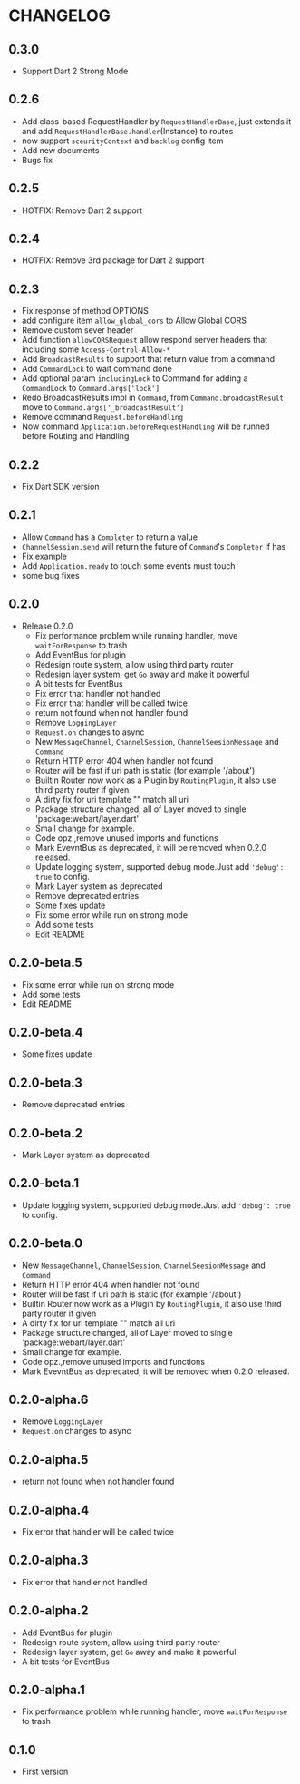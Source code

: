 # CHANGELOG

## 0.3.0
- Support Dart 2 Strong Mode

## 0.2.6
- Add class-based RequestHandler by `RequestHandlerBase`, just extends it and add `RequestHandlerBase.handler`(Instance) to routes
- now support `sceurityContext` and `backlog` config item
- Add new documents
- Bugs fix

## 0.2.5
- HOTFIX: Remove Dart 2 support

## 0.2.4
- HOTFIX: Remove 3rd package for Dart 2 support

## 0.2.3
- Fix response of method OPTIONS
- add configure item `allow_global_cors` to Allow Global CORS
- Remove custom sever header
- Add function `allowCORSRequest` allow respond server headers that including some `Access-Control-Allow-*`
- Add `BroadcastResults` to support that return value from a command
- Add `CommandLock` to wait command done
- Add optional param `includingLock` to Command for adding a `CommandLock` to `Command.args['lock']`
- Redo BroadcastResults impl in `Command`, from `Command.broadcastResult` move to `Command.args['_broadcastResult']`
- Remove command `Request.beforeHandling`
- Now command `Application.beforeRequestHandling` will be runned before Routing and Handling

## 0.2.2
- Fix Dart SDK version

## 0.2.1
- Allow `Command` has a `Completer` to return a value
- `ChannelSession.send` will return the future of `Command`'s `Completer` if has
- Fix example
- Add `Application.ready` to touch some events must touch
- some bug fixes 

## 0.2.0
- Release 0.2.0
  - Fix performance problem while running handler, move `waitForResponse` to trash
  - Add EventBus for plugin
  - Redesign route system, allow using third party router
  - Redesign layer system, get `Go` away and make it powerful
  - A bit tests for EventBus
  - Fix error that handler not handled
  - Fix error that handler will be called twice
  - return not found when not handler found
  - Remove `LoggingLayer`
  - `Request.on` changes to async
  - New `MessageChannel`, `ChannelSession`, `ChannelSeesionMessage` and `Command`
  - Return HTTP error 404 when handler not found
  - Router will be fast if uri path is static (for example '/about')
  - Builtin Router now work as a Plugin by `RoutingPlugin`, it also use third party router if given
  - A dirty fix for uri template "" match all uri
  - Package structure changed, all of Layer moved to single 'package:webart/layer.dart'
  - Small change for example.
  - Code opz.,remove unused imports and functions
  - Mark EvevntBus as deprecated, it will be removed when 0.2.0 released.
  - Update logging system, supported debug mode.Just add `'debug': true` to config.
  - Mark Layer system as deprecated
  - Remove deprecated entries
  - Some fixes update
  - Fix some error while run on strong mode
  - Add some tests
  - Edit README

## 0.2.0-beta.5
- Fix some error while run on strong mode
- Add some tests
- Edit README

## 0.2.0-beta.4
- Some fixes update

## 0.2.0-beta.3
- Remove deprecated entries

## 0.2.0-beta.2
- Mark Layer system as deprecated

## 0.2.0-beta.1
- Update logging system, supported debug mode.Just add `'debug': true` to config.

## 0.2.0-beta.0
- New `MessageChannel`, `ChannelSession`, `ChannelSeesionMessage` and `Command`
- Return HTTP error 404 when handler not found
- Router will be fast if uri path is static (for example '/about')
- Builtin Router now work as a Plugin by `RoutingPlugin`, it also use third party router if given
- A dirty fix for uri template "" match all uri
- Package structure changed, all of Layer moved to single 'package:webart/layer.dart'
- Small change for example.
- Code opz.,remove unused imports and functions
- Mark EvevntBus as deprecated, it will be removed when 0.2.0 released.

## 0.2.0-alpha.6
- Remove `LoggingLayer`
- `Request.on` changes to async

## 0.2.0-alpha.5
- return not found when not handler found

## 0.2.0-alpha.4
- Fix error that handler will be called twice

## 0.2.0-alpha.3
- Fix error that handler not handled

## 0.2.0-alpha.2
- Add EventBus for plugin
- Redesign route system, allow using third party router
- Redesign layer system, get `Go` away and make it powerful
- A bit tests for EventBus

## 0.2.0-alpha.1
- Fix performance problem while running handler, move `waitForResponse` to trash

## 0.1.0
- First version